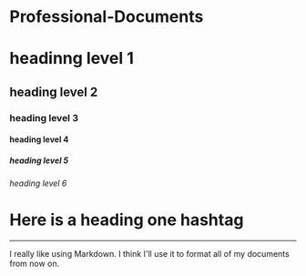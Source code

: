 # Professional-Documents
# headinng level 1
## heading level 2
### heading level 3
#### heading level 4
##### heading level 5
###### heading level 6
# Here is a heading one hashtag
----------
I really like using Markdown.
I think I'll use it to format all of my documents from now on.	
